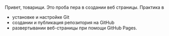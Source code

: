  Привет, товарищи. Это проба пера в создании веб страницы.
 Практика в 
- установке и настройке Git
- создании и публикация репозитория на GitHub
- развертывании веб-страницы при помощи GitHub Pages.
